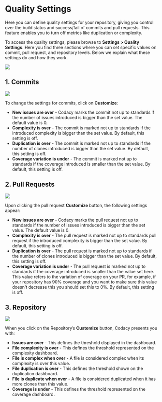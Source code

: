 # Quality Settings

Here you can define quality settings for your repository, giving you control over the build status and success/fail of commits and pull requests. This feature enables you to turn off metrics like duplication or complexity.

To access the quality settings, please browse to **Settings &gt; Quality Settings**. Here you find three sections where you can set specific values on commit, pull request, and repository levels. Below we explain what these settings do and how they work.

![](https://support.codacy.com/hc/article_attachments/360012252314/image-0.png)



## 1. Commits

![](https://support.codacy.com/hc/article_attachments/360012280513/image-1.png)

To change the settings for commits, click on **Customize**:

- **New issues are over** - Codacy marks the commit not up to standards if the number of issues introduced is bigger than the set value. The default value is 0.
- **Complexity is over** - The commit is marked not up to standards if the introduced complexity is bigger than the set value. By default, this setting is off.
- **Duplication is over** - The commit is marked not up to standards if the number of clones introduced is bigger than the set value. By default, this setting is off.
- **Coverage variation is under** - The commit is marked not up to standards if the coverage introduced is smaller than the set value. By default, this setting is off.

## 2. Pull Requests

![](https://support.codacy.com/hc/article_attachments/360012252294/image-2.png)

Upon clicking the pull request **Customize** button, the following settings appear:

- **New issues are over** - Codacy marks the pull request not up to standards if the number of issues introduced is bigger than the set value. The default value is 0.
- **Complexity is over** - The pull request is marked not up to standards pull request if the introduced complexity is bigger than the set value. By default, this setting is off.
- **Duplication is over** - The pull request is marked not up to standards if the number of clones introduced is bigger than the set value. By default, this setting is off.
- **Coverage variation is under** - The pull request is marked not up to standards if the coverage introduced is smaller than the value set here. This value refers to the variation of coverage on your PR, for example, if your repository has 90% coverage and you want to make sure this value doesn't decrease this you should set this to 0%. By default, this setting is off.


## 3. Repository

![](https://support.codacy.com/hc/article_attachments/360012280493/image-3.png)

When you click on the Repository’s **Customize** button, Codacy presents you with:

- **Issues are over** - This defines the threshold displayed in the dashboard.
- **File complexity is over** - This defines the threshold represented on the complexity dashboard.
- **File is complex when over** - A file is considered complex when its complexity is over this value.
- **File duplication is over** - This defines the threshold shown on the duplication dashboard.
- **File is duplicate when over** - A file is considered duplicated when it has more clones than this value.
- **Coverage is under** - This defines the threshold represented on the coverage dashboard.
